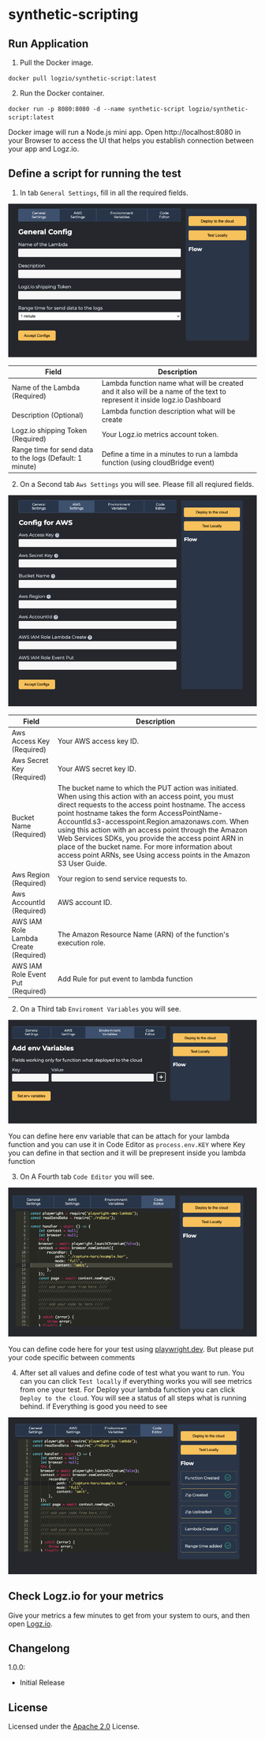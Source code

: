 # synthetic-scripting

## Run Application

1. Pull the Docker image.

`docker pull logzio/synthetic-script:latest`

2. Run the Docker container.

`docker run -p 8080:8080 -d --name synthetic-script logzio/synthetic-script:latest`

Docker image will run a Node.js mini app. Open http://localhost:8080 in your Browser to access the UI that helps you establish connection between your app and Logz.io.

## Define a script for running the test

1. In tab `General Settings`, fill in all the required fields.

![UI first screen](assets/first-screen.png)

| Field                                                    | Description                                                                                                               |
| -------------------------------------------------------- | ------------------------------------------------------------------------------------------------------------------------- |
| Name of the Lambda (Required)                            | Lambda function name what will be created and it also will be a name of the text to represent it inside logz.io Dashboard |
| Description (Optional)                                   | Lambda function description what will be create                                                                           |
| Logz.io shipping Token (Required)                        | Your Logz.io metrics account token.                                                                                       |
| Range time for send data to the logs (Default: 1 minute) | Define a time in a minutes to run a lambda function (using cloudBridge event)                                             |

2. On a Second tab `Aws Settings` you will see. Please fill all reqiured fields.

![UI second screen](assets/second-screen.png)

| Field                                 | Description                                                                                                                                                                                                                                                                                                                                                                                                                                                                                                           |
| ------------------------------------- | --------------------------------------------------------------------------------------------------------------------------------------------------------------------------------------------------------------------------------------------------------------------------------------------------------------------------------------------------------------------------------------------------------------------------------------------------------------------------------------------------------------------- |
| Aws Access Key (Required)             | Your AWS access key ID.                                                                                                                                                                                                                                                                                                                                                                                                                                                                                               |
| Aws Secret Key (Required)             | Your AWS secret key ID.                                                                                                                                                                                                                                                                                                                                                                                                                                                                                               |
| Bucket Name (Required)                | The bucket name to which the PUT action was initiated. When using this action with an access point, you must direct requests to the access point hostname. The access point hostname takes the form AccessPointName-AccountId.s3-accesspoint.Region.amazonaws.com. When using this action with an access point through the Amazon Web Services SDKs, you provide the access point ARN in place of the bucket name. For more information about access point ARNs, see Using access points in the Amazon S3 User Guide. |
| Aws Region (Required)                 | Your region to send service requests to.                                                                                                                                                                                                                                                                                                                                                                                                                                                                              |
| Aws AccountId (Required)              | AWS account ID.                                                                                                                                                                                                                                                                                                                                                                                                                                                                                                       |
| AWS IAM Role Lambda Create (Required) | The Amazon Resource Name (ARN) of the function's execution role.                                                                                                                                                                                                                                                                                                                                                                                                                                                      |
| AWS IAM Role Event Put (Required)     | Add Rule for put event to lambda function                                                                                                                                                                                                                                                                                                                                                                                                                                                                             |

2. On a Third tab `Enviroment Variables` you will see.

![UI third screen](assets/third-screen.png)

You can define here env variable that can be attach for your lambda function and you can use it in Code Editor as `process.env.KEY` where Key you can define in that section and it will be prepresent inside you lambda function

3. On A Fourth tab `Code Editor` you will see.

![UI four screen](assets/four-screen.png)

You can define code here for your test using [playwright.dev](https://playwright.dev). But please put your code specific between comments

4. After set all values and define code of test what you want to run.
   You can you can click `Test locally` if everything works you will see metrics from one your test.
   For Deploy your lambda function you can click `Deploy to the cloud`. You will see a status of all steps what is running behind. if Everything is good you need to see

![UI final screen](assets/final.png)

## Check Logz.io for your metrics

Give your metrics a few minutes to get from your system to ours,
and then open [Logz.io](https://app.logz.io/#/dashboard/metrics).

## Changelong

1.0.0:

-   Initial Release

## License

Licensed under the [Apache 2.0](http://apache.org/licenses/LICENSE-2.0.txt) License.
